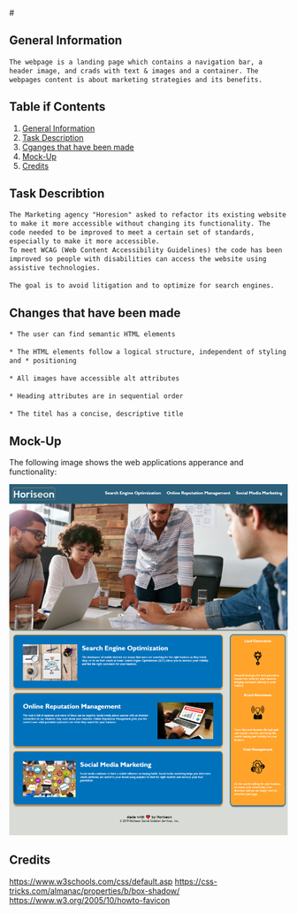 #<Horesion-Marketing-Project->

## General Information

```
The webpage is a landing page which contains a navigation bar, a header image, and crads with text & images and a container. The webpages content is about marketing strategies and its benefits.
```

## Table if Contents
1. [General Information](#general-informaion)
2. [Task Description](#task-description)
3. [Cganges that have been made](#changes-that-have-been-made)
4. [Mock-Up](#mock-up)
5. [Credits](#credits)


## Task Describtion

```
The Marketing agency "Horesion" asked to refactor its existing website to make it more accessible without changing its functionality. The code needed to be improved to meet a certain set of standards, especially to make it more accessible.  
To meet WCAG (Web Content Accessibility Guidelines) the code has been improved so people with disabilities can access the website using assistive technologies. 

The goal is to avoid litigation and to optimize for search engines.
```

## Changes that have been made

```
* The user can find semantic HTML elements 

* The HTML elements follow a logical structure, independent of styling and * positioning

* All images have accessible alt attributes

* Heading attributes are in sequential order

* The titel has a concise, descriptive title
```

## Mock-Up

The following image shows the web applications apperance and functionality:


![The-Horesion-Webpage-contains-a-navigation-bar-,-a-header-and-cards-with-text-and-images](./Assets/Images/Horesion-webpage-screenshot.png)

## Credits

https://www.w3schools.com/css/default.asp
https://css-tricks.com/almanac/properties/b/box-shadow/
https://www.w3.org/2005/10/howto-favicon

